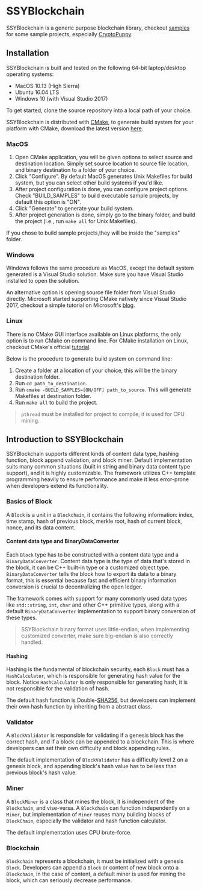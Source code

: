 # SSYBlockchain

SSYBlockchain is a generic purpose blockchain library, checkout [samples](https://github.com/shuyangsun/ssy_blockchain/tree/master/samples) for some sample projects, especially [CryptoPuppy](https://github.com/shuyangsun/ssy_blockchain/blob/master/samples/sample04_cpu_crypto_puppy/cpu_crypto_puppy.cpp).


## Installation

SSYBlockchain is built and tested on the following 64-bit laptop/desktop operating systems:

* MacOS 10.13 (High Sierra)
* Ubuntu 16.04 LTS
* Windows 10 (with Visual Studio 2017)

To get started, clone the source repository into a local path of your choice.

SSYBlockchain is distributed with [CMake](https://cmake.org/), to generate build system for your platform with CMake, download the latest version [here](https://cmake.org/download/).

### MacOS

1. Open CMake application, you will be given options to select source and destination location. Simply set source location to source file location, and binary destination to a folder of your choice.
2. Click "Configure". By default MacOS generates Unix Makefiles for build system, but you can select other build systems if you'd like.
3. After project configuration is done, you can configure project options. Check "BUILD_SAMPLES" to build executable sample projects, by default this option is "ON".
4. Click "Generate" to generate your build system.
5. After project generation is done, simply go to the binary folder, and build the project (i.e., run `make all` for Unix Makefiles).

If you chose to build sample projects,they will be inside the "samples" folder.

### Windows

Windows follows the same procedure as MacOS, except the default system generated is a Visual Studio solution. Make sure you have Visual Studio installed to open the solution.

An alternative option is opening source file folder from Visual Studio directly. Microsoft started supporting CMake natively since Visual Studio 2017, checkout a simple tutorial on Microsoft's [blog](https://blogs.msdn.microsoft.com/vcblog/2016/10/05/cmake-support-in-visual-studio/).

### Linux

There is no CMake GUI interface available on Linux platforms, the only option is to run CMake on command line. For CMake installation on Linux, checkout CMake's official [tutorial](https://cmake.org/install/).

Below is the procedure to generate build system on command line:

1. Create a folder at a location of your choice, this will be the binary destination folder.
2. Run `cd path_to_destination`.
3. Run `cmake -BUILD_SAMPLES=[ON/OFF] path_to_source`. This will generate Makefiles at destination folder.
4. Run `make all` to build the project.

>  `pthread` must be installed for project to compile, it is used for CPU mining.

## Introduction to SSYBlockchain

SSYBlockchain supports different kinds of content data type, hashing function, block append validation, and block miner. Default implementation suits many common situations (built in string and binary data content type support), and it is highly customizable. The framework utilizes C++ template programming heavily to ensure performance and make it less error-prone when developers extend its functionality.

### Basics of Block

A `Block` is a unit in a `Blockchain`, it contains the following information: index, time stamp, hash of previous block, merkle root, hash of current block, nonce, and its data content.

#### Content data type and BinaryDataConverter

Each `Block` type has to be constructed with a content data type and a `BinaryDataConverter`. Content data type is the type of data that's stored in the block, it can be C++ built-in type or a customized object type. `BinaryDataConverter` tells the block how to export its data to a binary format, this is essential because fast and efficient binary information conversion is crucial to decentralizing the open ledger.

The framework comes with support for many commonly used data types like `std::string`, `int`, `char` and other C++ primitive types, along with a default `BinaryDataConverter` implementation to support binary conversion of these types.

> SSYBlockchain binary format uses little-endian, when implementing customized converter, make sure big-endian is also correctly handled.

#### Hashing

Hashing is the fundamental of blockchain security, each `Block` must has a `HashCalculator`, which is responsible for generating hash value for the block. Notice `HashCalculator` is only responsible for generating hash, it is not responsible for the validation of hash.

The default hash function is Double-[SHA256](https://en.wikipedia.org/wiki/SHA-2), but developers can implement their own hash function by inheriting from a abstract class.

### Validator

A `BlockValidator` is responsible for validating if a genesis block has the correct hash, and if a block can be appended to a blockchain. This is where developers can set their own difficulty and block appending rules.

The default implementation of `BlockValidator` has a difficulty level 2 on a genesis block, and appending block's hash value has to be less than previous block's hash value.

### Miner

A `BlockMiner` is a class that mines the block, it is independent of the `Blockchain`, and vise-versa. A `Blockchain` can function independently on a `Miner`, but implementation of `Miner` reuses many building blocks of `BlockChain`, especially the validator and hash function calculator.

The default implementation uses CPU brute-force.

### Blockchain

`Blockchain` represents a blockchain, it must be initialized with a genesis `Block`. Developers can append a `Block` or content of new block onto a `Blockchain`, in the case of content, a default miner is used for mining the block, which can seriously decrease performance.

